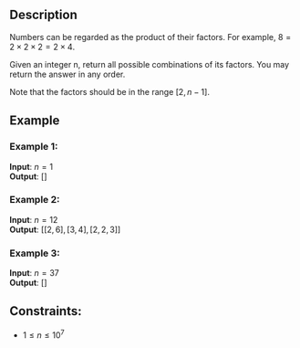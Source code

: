 ## Description
Numbers can be regarded as the product of their factors. For example, $8 = 2 \times 2 \times 2 = 2 \times 4$.

Given an integer n, return all possible combinations of its factors. You may return the answer in any order.

Note that the factors should be in the range $[2, n - 1]$.

## Example
### Example 1:
**Input**: $n = 1$  
**Output**: $[]$  

### Example 2:
**Input**: $n = 12$  
**Output**: $[[2,6],[3,4],[2,2,3]]$  

### Example 3:
**Input**: $n = 37$  
**Output**: $[]$
 
## Constraints:
- $1 \leq n \leq 10^7$